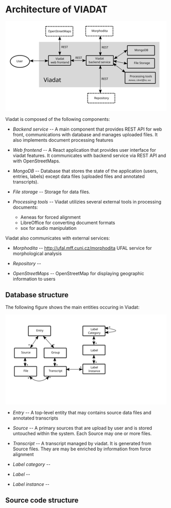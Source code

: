 # Architecture of VIADAT

![Viadat architecture](images/arch.svg)

Viadat is composed of the following components:

- *Backend service* -- A main component that provides REST API for web front,
communications with database and manages uploaded files. It also implements
document processing features

- *Web frontend* -- A React application that provides user interface for viadat
  features. It communicates with backend service via REST API and with
  OpenStreetMaps.

- *MongoDB* -- Database that stores the state of the application (users,
  entries, labels) except data files (uploaded files and annotated transcripts).

- *File storage* -- Storage for data files.

- *Processing tools* -- Viadat utilizies several external tools in processing
  documents:
  - Aeneas for forced alignment
  - LibreOffice for converting document formats
  - sox for audio manipulation

Viadat also communicates with external services:

- *Morphodita* -- http://ufal.mff.cuni.cz/morphodita UFAL service for
  morphological analysis

- *Repository* -- 

- *OpenStreetMaps* -- OpenStreetMap for displaying geographic information to users


## Database structure

The following figure shows the main entities occuring in Viadat:

![Database structure](images/db.svg)

- *Entry* -- A top-level entity that may contains source data files and
  annotated transcripts

- *Source* -- A primary sources that are upload by user and is stored untouched
  within the system. Each Source may one or more files.

- *Transcript* -- A transcript managed by viadat. It is generated from Source
files. They are may be enriched by information from force alignment

- *Label category* -- 

- *Label* --

- *Label instance* --


## Source code structure
